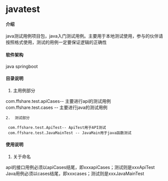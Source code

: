 # javatest

#### 介绍
java测试用例项目包，java入门测试用例。主要用于本地测试使用，参与的伙伴请按照格式使用，测试的用例一定要保证逻辑的正确性

#### 软件架构
java springboot


#### 目录说明
1.  主用例部分

 com.ffshare.test.apiCases-- 主要进行api的测试用例   
 com.ffshare.test.cases -- 主要进行java的测试用例    

```
2.  测试部分

 com.ffshare.test.ApiTest-- ApiTest用于API测试  
 com.ffshare.test.JavaMainTest -- JavaMain用于java函数测试  

```

#### 使用说明  

1. 关于命名  

 api的接口用例必须以apiCases结尾，即xxxapiCases；测试则是xxxApiTest  
 Java用例必须以cases结尾，即xxxcases；测试则是xxxJavaMainTest  

```


